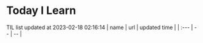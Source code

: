 # Today I Learn 
TIL list updated at 2023-02-18 02:16:14
| name | url | updated time |
| :--- | -- | -- |
